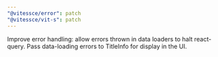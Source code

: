 ```yaml
---
"@vitessce/error": patch
"@vitessce/vit-s": patch
---
```


Improve error handling: allow errors thrown in data loaders to halt react-query. Pass data-loading errors to TitleInfo for display in the UI.
